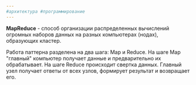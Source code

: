 ```yaml
---
#архитектура #программирование
---
```


**MapReduce** - способ организации распределенных вычислений огромных наборов данных на разных компьютерах (нодах), образующих кластер.

Работа паттерна разделена на два шага: Map и Reduce. На шаге Map "главный" компьютер получает данные и предварительно их обрабатывает. На шаге Reduce происходит свертка данных. Главный узел получает ответы от всех узлов, формирует результат и возвращает его.

